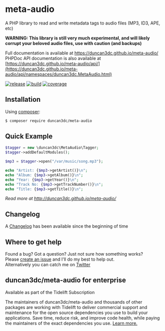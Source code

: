 # meta-audio
A PHP library to read and write metadata tags to audio files (MP3, ID3, APE, etc)

__WARNING: This library is still very much experimental, and will likely corrupt your beloved audio files, use with caution (and backups)__

Full documentation is available at https://duncan3dc.github.io/meta-audio/  
PHPDoc API documentation is also available at [https://duncan3dc.github.io/meta-audio/api/](https://duncan3dc.github.io/meta-audio/api/namespaces/duncan3dc.MetaAudio.html)  

[![release](https://poser.pugx.org/duncan3dc/meta-audio/version.svg)](https://packagist.org/packages/duncan3dc/meta-audio)
[![build](https://github.com/duncan3dc/meta-audio/workflows/.github/workflows/buildcheck.yml/badge.svg?branch=master)](https://github.com/duncan3dc/meta-audio/actions?query=branch%3Amaster+workflow%3A.github%2Fworkflows%2Fbuildcheck.yml)
[![coverage](https://codecov.io/gh/duncan3dc/meta-audio/graph/badge.svg)](https://codecov.io/gh/duncan3dc/meta-audio)


## Installation
Using [composer](https://packagist.org/packages/duncan3dc/meta-audio):
```bash
$ composer require duncan3dc/meta-audio
```


## Quick Example
```php
$tagger = new \duncan3dc\MetaAudio\Tagger;
$tagger->addDefaultModules();

$mp3 = $tagger->open("/var/music/song.mp3");

echo "Artist: {$mp3->getArtist()}\n";
echo "Album: {$mp3->getAlbum()}\n";
echo "Year: {$mp3->getYear()}\n";
echo "Track No: {$mp3->getTrackNumber()}\n";
echo "Title: {$mp3->getTitle()}\n";
```

_Read more at http://duncan3dc.github.io/meta-audio/_  


## Changelog
A [Changelog](CHANGELOG.md) has been available since the beginning of time


## Where to get help
Found a bug? Got a question? Just not sure how something works?  
Please [create an issue](//github.com/duncan3dc/meta-audio/issues) and I'll do my best to help out.  
Alternatively you can catch me on [Twitter](https://twitter.com/duncan3dc)


## duncan3dc/meta-audio for enterprise

Available as part of the Tidelift Subscription

The maintainers of duncan3dc/meta-audio and thousands of other packages are working with Tidelift to deliver commercial support and maintenance for the open source dependencies you use to build your applications. Save time, reduce risk, and improve code health, while paying the maintainers of the exact dependencies you use. [Learn more.](https://tidelift.com/subscription/pkg/packagist-duncan3dc-meta-audio?utm_source=packagist-duncan3dc-meta-audio&utm_medium=referral&utm_campaign=readme)
